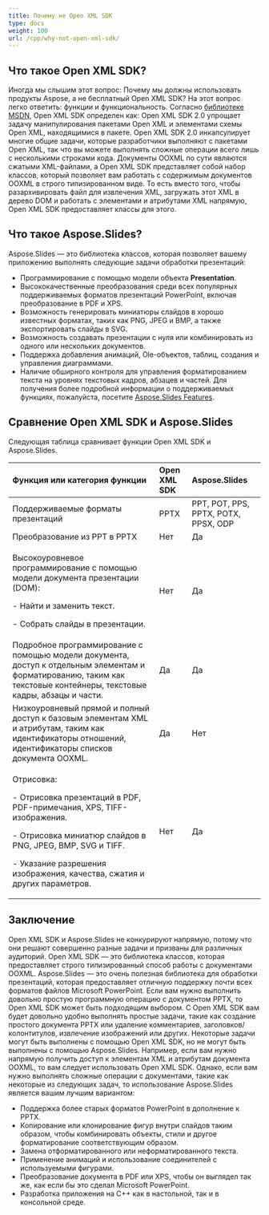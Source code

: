 ```yaml
---
title: Почему не Open XML SDK
type: docs
weight: 100
url: /cpp/why-not-open-xml-sdk/
---
```


## **Что такое Open XML SDK?**
Иногда мы слышим этот вопрос: Почему мы должны использовать продукты Aspose, а не бесплатный Open XML SDK? На этот вопрос легко ответить: функции и функциональность. Согласно [библиотеке MSDN](https://docs.microsoft.com/en-us/office/open-xml/open-xml-sdk), Open XML SDK определен как: Open XML SDK 2.0 упрощает задачу манипулирования пакетами Open XML и элементами схемы Open XML, находящимися в пакете. Open XML SDK 2.0 инкапсулирует многие общие задачи, которые разработчики выполняют с пакетами Open XML, так что вы можете выполнять сложные операции всего лишь с несколькими строками кода. Документы OOXML по сути являются сжатыми XML-файлами, а Open XML SDK представляет собой набор классов, который позволяет вам работать с содержимым документов OOXML в строго типизированном виде. То есть вместо того, чтобы разархивировать файл для извлечения XML, загружать этот XML в дерево DOM и работать с элементами и атрибутами XML напрямую, Open XML SDK предоставляет классы для этого.
## **Что такое Aspose.Slides?**
Aspose.Slides — это библиотека классов, которая позволяет вашему приложению выполнять следующие задачи обработки презентаций:

- Программирование с помощью модели объекта **Presentation**.
- Высококачественные преобразования среди всех популярных поддерживаемых форматов презентаций PowerPoint, включая преобразование в PDF и XPS.
- Возможность генерировать миниатюры слайдов в хорошо известных форматах, таких как PNG, JPEG и BMP, а также экспортировать слайды в SVG.
- Возможность создавать презентации с нуля или комбинировать из одного или нескольких документов.
- Поддержка добавления анимаций, Ole-объектов, таблиц, создания и управления диаграммами.
- Наличие обширного контроля для управления форматированием текста на уровнях текстовых кадров, абзацев и частей.
  Для получения более подробной информации о поддерживаемых функциях, пожалуйста, посетите [Aspose.Slides Features](/slides/net/product-overview/).
## **Сравнение Open XML SDK и Aspose.Slides**
Следующая таблица сравнивает функции Open XML SDK и Aspose.Slides.

|**Функция или категория функции**|**Open XML SDK**|**Aspose.Slides**|
| :- | :- | :- |
|Поддерживаемые форматы презентаций|PPTX|PPT, POT, PPS, PPTX, POTX, PPSX, ODP|
|Преобразование из PPT в PPTX|Нет|Да|
|<p>Высокоуровневое программирование с помощью модели документа презентации (DOM):</p><p>- Найти и заменить текст.</p><p>- Собрать слайды в презентации.</p>|Нет|Да|
|Подробное программирование с помощью модели документа, доступ к отдельным элементам и форматированию, таким как текстовые контейнеры, текстовые кадры, абзацы и части.|Да|Да|
|Низкоуровневый прямой и полный доступ к базовым элементам XML и атрибутам, таким как идентификаторы отношений, идентификаторы списков документа OOXML.|Да|Нет|
|<p>Отрисовка:</p><p>- Отрисовка презентаций в PDF, PDF-примечания, XPS, TIFF-изображения.</p><p>- Отрисовка миниатюр слайдов в PNG, JPEG, BMP, SVG и TIFF.</p><p>- Указание разрешения изображения, качества, сжатия и других параметров.</p>|Нет|Да|

## **Заключение**
Open XML SDK и Aspose.Slides не конкурируют напрямую, потому что они решают совершенно разные задачи и призваны для различных аудиторий. Open XML SDK — это библиотека классов, которая предоставляет строго типизированный способ работы с документами OOXML. Aspose.Slides — это очень полезная библиотека для обработки презентаций, которая предоставляет отличную поддержку почти всех форматов файлов Microsoft PowerPoint. Если вам нужно выполнить довольно простую программную операцию с документом PPTX, то Open XML SDK может быть подходящим выбором. С Open XML SDK вам будет довольно удобно выполнять простые задачи, такие как создание простого документа PPTX или удаление комментариев, заголовков/колонтитулов, извлечение изображений или других. Некоторые задачи могут быть выполнены с помощью Open XML SDK, но не могут быть выполнены с помощью Aspose.Slides. Например, если вам нужно напрямую получить доступ к элементам XML и атрибутам документа OOXML, то вам следует использовать Open XML SDK. Однако, если вам нужно выполнять сложные операции с документами, такие как некоторые из следующих задач, то использование Aspose.Slides является вашим лучшим вариантом:

- Поддержка более старых форматов PowerPoint в дополнение к PPTX.
- Копирование или клонирование фигур внутри слайдов таким образом, чтобы комбинировать объекты, стили и другое форматирование соответствующим образом.
- Замена отформатированного или неформатированного текста.
- Применение анимаций и использование соединителей с используемыми фигурами.
- Преобразование документа в PDF или XPS, чтобы он выглядел так же, как если бы это сделал Microsoft PowerPoint.
- Разработка приложения на C++ как в настольной, так и в консольной среде.